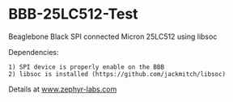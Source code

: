 BBB-25LC512-Test
================

Beaglebone Black SPI connected Micron 25LC512 using libsoc

Dependencies:

	1) SPI device is properly enable on the BBB
	2) libsoc is installed (https://github.com/jackmitch/libsoc)

Details at www.zephyr-labs.com
